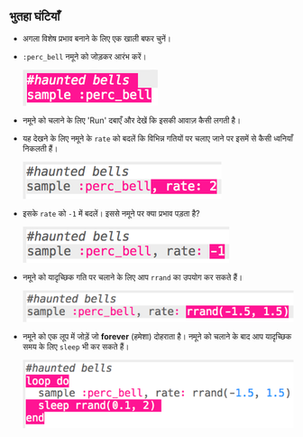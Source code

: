 ## भुतहा घंटियाँ

+ अगला विशेष प्रभाव बनाने के लिए एक खाली बफर चुनें।

+ `:perc_bell` नमूने को जोड़कर आरंभ करें।
    
    ![स्क्रीनशॉट](images/effects-bells-sample.png)

+ नमूने को चलाने के लिए 'Run' दबाएँ और देखें कि इसकी आवाज़ कैसी लगती है।

+ यह देखने के लिए नमूने के `rate` को बदलें कि विभिन्न गतियों पर चलाए जाने पर इसमें से कैसी ध्वनियाँ निकलती हैं।
    
    ![स्क्रीनशॉट](images/effects-bells-rate-high.png)

+ इसके `rate` को `-1` में बदलें। इससे नमूने पर क्या प्रभाव पड़ता है?
    
    ![स्क्रीनशॉट](images/effects-bells-rate-negative.png)

+ नमूने को यादृच्छिक गति पर चलाने के लिए आप `rrand` का उपयोग कर सकते हैं।
    
    ![स्क्रीनशॉट](images/effects-bells-rate-random.png)

+ नमूने को एक लूप में जोड़ें जो **forever** (हमेशा) दोहराता है। नमूने को चलाने के बाद आप यादृच्छिक समय के लिए `sleep` भी कर सकते हैं।
    
    ![स्क्रीनशॉट](images/effects-bells-repeat-random.png)